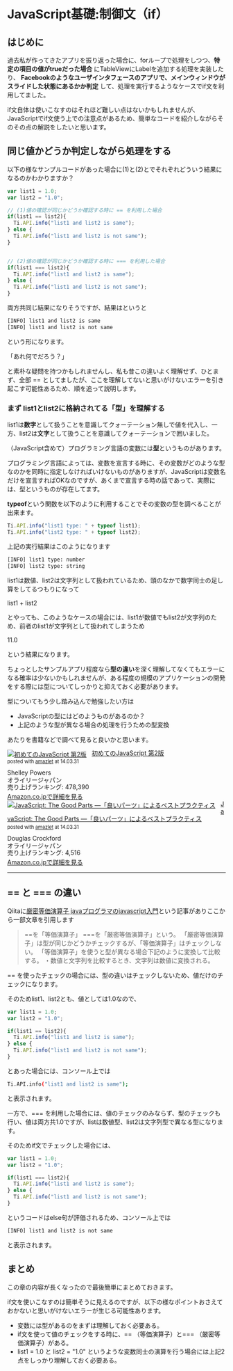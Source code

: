 # JavaScript基礎:制御文（if）

## はじめに

過去私が作ってきたアプリを振り返った場合に、forループで処理をしつつ、**特定の項目の値がtrueだった場合** にTableViewにLabelを追加する処理を実装したり、 **Facebookのようなユーザインタフェースのアプリで、メインウィンドウがスライドした状態にあるかか判定** して、処理を実行するようなケースでif文を利用してました。

if文自体は使いこなすのはそれほど難しい点はないかもしれませんが、JavaScriptでif文使う上での注意点があるため、簡単なコードを紹介しながらそのその点の解説をしたいと思います。

## 同じ値かどうか判定しながら処理をする

以下の様なサンプルコードがあった場合に(1)と(2)とでそれぞれどういう結果になるのかわかりますか？

```javascript
var list1 = 1.0;
var list2 = "1.0";

// (1)値の確認が同じかどうか確認する時に == を利用した場合
if(list1 == list2){
  Ti.API.info("list1 and list2 is same");
} else {
  Ti.API.info("list1 and list2 is not same");
}


// (2)値の確認が同じかどうか確認する時に === を利用した場合
if(list1 === list2){
  Ti.API.info("list1 and list2 is same");
} else {
  Ti.API.info("list1 and list2 is not same");
}
```

両方共同じ結果になりそうですが、結果はというと

```sh
[INFO] list1 and list2 is same
[INFO] list1 and list2 is not same
```
という形になります。

「あれ何でだろう？」

と素朴な疑問を持つかもしれませんし、私も昔この違いよく理解せず、ひとまず、全部 == としてましたが、ここを理解してないと思いがけないエラーを引き起こす可能性あるため、順を追って説明します。

### まず list1とlist2に格納されてる「型」を理解する

list1は**数字**として扱うことを意識してクォーテーション無しで値を代入し、一方、list2は**文字**として扱うことを意識してクォーテーションで囲いました。

（JavaScript含めて）プログラミング言語の変数には**型**というものがあります。

プログラミング言語によっては、変数を宣言する時に、その変数がどのような型なのかを同時に指定しなければいけないものがありますが、JavaScriptは変数名だけを宣言すればOKなのですが、あくまで宣言する時の話であって、実際には、型というものが存在してます。

**typeof**という関数を以下のように利用することでその変数の型を調べることが出来ます。

```javascript
Ti.API.info("list1 type: " + typeof list1);
Ti.API.info("list2 type: " + typeof list2);
```

上記の実行結果はこのようになります

```sh
[INFO] list1 type: number
[INFO] list2 type: string
```

list1は数値、list2は文字列として扱われているため、頭のなかで数字同士の足し算をしてるつもりになって

list1 + list2

とやっても、このようなケースの場合には、list1が数値でもlist2が文字列のため、前者のlist1が文字列として扱われてしまうため

11.0

という結果になります。

ちょっとしたサンプルアプリ程度なら**型の違い**を深く理解してなくてもエラーになる確率は少ないかもしれませんが、ある程度の規模のアプリケーションの開発をする際には型についてしっかりと抑えておく必要があります。

型についてもう少し踏み込んで勉強したい方は

- JavaScriptの型にはどのようものがあるのか？
- 上記のような型が異なる場合の処理を行うための型変換

あたりを書籍などで調べて見ると良いかと思います。

<div class="amazlet-box" style="margin-bottom:0px;"><div class="amazlet-image" style="float:left;margin:0px 12px 1px 0px;"><a href="http://www.amazon.co.jp/exec/obidos/ASIN/487311425X/hoyamada-22/ref=nosim/" name="amazletlink" target="_blank"><img src="http://ecx.images-amazon.com/images/I/513cHHi%2BkCL._SL160_.jpg" alt="初めてのJavaScript 第2版" style="border: none;" /></a></div><div class="amazlet-info" style="line-height:120%; margin-bottom: 10px"><div class="amazlet-name" style="margin-bottom:10px;line-height:120%"><a href="http://www.amazon.co.jp/exec/obidos/ASIN/487311425X/hoyamada-22/ref=nosim/" name="amazletlink" target="_blank">初めてのJavaScript 第2版</a><div class="amazlet-powered-date" style="font-size:80%;margin-top:5px;line-height:120%">posted with <a href="http://www.amazlet.com/" title="amazlet" target="_blank">amazlet</a> at 14.03.31</div></div><div class="amazlet-detail">Shelley Powers <br />オライリージャパン <br />売り上げランキング: 478,390<br /></div><div class="amazlet-sub-info" style="float: left;"><div class="amazlet-link" style="margin-top: 5px"><a href="http://www.amazon.co.jp/exec/obidos/ASIN/487311425X/hoyamada-22/ref=nosim/" name="amazletlink" target="_blank">Amazon.co.jpで詳細を見る</a></div></div></div><div class="amazlet-footer" style="clear: left"></div></div>

<div class="amazlet-box" style="margin-bottom:0px;"><div class="amazlet-image" style="float:left;margin:0px 12px 1px 0px;"><a href="http://www.amazon.co.jp/exec/obidos/ASIN/4873113911/hoyamada-22/ref=nosim/" name="amazletlink" target="_blank"><img src="http://ecx.images-amazon.com/images/I/41H0Dk-K3PL._SL160_.jpg" alt="JavaScript: The Good Parts ―「良いパーツ」によるベストプラクティス" style="border: none;" /></a></div><div class="amazlet-info" style="line-height:120%; margin-bottom: 10px"><div class="amazlet-name" style="margin-bottom:10px;line-height:120%"><a href="http://www.amazon.co.jp/exec/obidos/ASIN/4873113911/hoyamada-22/ref=nosim/" name="amazletlink" target="_blank">JavaScript: The Good Parts ―「良いパーツ」によるベストプラクティス</a><div class="amazlet-powered-date" style="font-size:80%;margin-top:5px;line-height:120%">posted with <a href="http://www.amazlet.com/" title="amazlet" target="_blank">amazlet</a> at 14.03.31</div></div><div class="amazlet-detail">Douglas Crockford <br />オライリージャパン <br />売り上げランキング: 4,516<br /></div><div class="amazlet-sub-info" style="float: left;"><div class="amazlet-link" style="margin-top: 5px"><a href="http://www.amazon.co.jp/exec/obidos/ASIN/4873113911/hoyamada-22/ref=nosim/" name="amazletlink" target="_blank">Amazon.co.jpで詳細を見る</a></div></div></div><div class="amazlet-footer" style="clear: left"></div></div>

---

## == と === の違い

Qiitaに[厳密等価演算子 javaプログラマのjavascript入門](http://qiita.com/lasaya/items/d7d7a98e089d7fb91b84)という記事がありここから一部文章を引用します

> ==を「等価演算子」
> ===を「厳密等価演算子」という。
> 「厳密等価演算子」は型が同じかどうかチェックするが、「等価演算子」はチェックしない。
> 「等価演算子」を使うと型が異なる場合下記のように変換して比較する。
> ・数値と文字列を比較するとき、文字列は数値に変換される。

== を使ったチェックの場合には、型の違いはチェックしないため、値だけのチェックになります。

そのためlist1、list2とも、値としては1.0なので、

```javascript
var list1 = 1.0;
var list2 = "1.0";

if(list1 == list2){
  Ti.API.info("list1 and list2 is same");
} else {
  Ti.API.info("list1 and list2 is not same");
}
```

とあった場合には、コンソール上では

```sh
Ti.API.info("list1 and list2 is same");
```
と表示されます。

一方で、=== を利用した場合には、値のチェックのみならず、型のチェックも行い、値は両方共1.0ですが、listは数値型、list2は文字列型で異なる型になります。

そのためif文でチェックした場合には、
```javascript
var list1 = 1.0;
var list2 = "1.0";

if(list1 === list2){
  Ti.API.info("list1 and list2 is same");
} else {
  Ti.API.info("list1 and list2 is not same");
}
```
というコードはelse句が評価されるため、コンソール上では

```sh
[INFO] list1 and list2 is not same
```
と表示されます。


## まとめ

この章の内容が長くなったので最後簡単にまとめておきます。

if文を使いこなすのは簡単そうに見えるのですが、以下の様なポイントおさえておかないと思いがけないエラーが生じる可能性あります。

- 変数には型があるのをまずは理解しておく必要ある。
- if文を使って値のチェックをする時に、== （等価演算子）と=== （厳密等価演算子）がある。
- list1 = 1.0 と list2 = "1.0" というような変数同士の演算を行う場合には上記2点をしっかり理解しておく必要ある。
